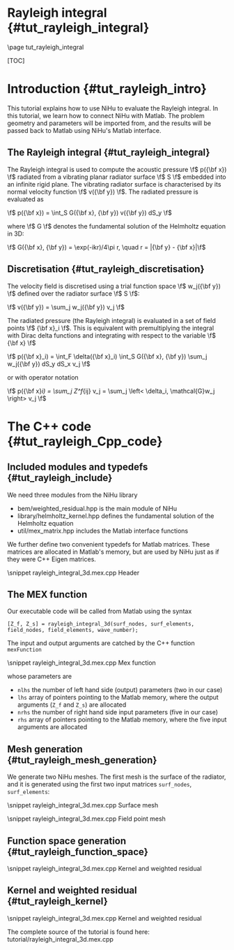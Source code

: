 Rayleigh integral {#tut_rayleigh_integral}
=================

\page tut_rayleigh_integral

[TOC]

Introduction {#tut_rayleigh_intro}
============

This tutorial explains how to use NiHu to evaluate the Rayleigh integral.
In this tutorial, we learn how to connect NiHu with Matlab.
The problem geometry and parameters will be imported from, and
the results will be passed back to Matlab using NiHu's Matlab interface.

The Rayleigh integral {#tut_rayleigh_integral}
---------------------

The Rayleigh integral is used to compute the acoustic pressure \f$ p({\bf x}) \f$ radiated from a vibrating planar radiator surface \f$ S \f$ embedded into an infinite rigid plane.
The vibrating radiator surface is characterised by its normal velocity function \f$ v({\bf y}) \f$.
The radiated pressure is evaluated as

\f$ p({\bf x}) = \int_S G({\bf x}, {\bf y}) v({\bf y}) dS_y \f$

where \f$ G \f$ denotes the fundamental solution of the Helmholtz equation in 3D:

\f$ G({\bf x}, {\bf y}) = \exp(-ikr)/4\pi r, \quad r = |{\bf y} - {\bf x}|\f$

Discretisation {#tut_rayleigh_discretisation}
--------------

The velocity field is discretised using a trial function space \f$ w_j({\bf y}) \f$ defined over the radiator surface \f$ S \f$:

\f$ v({\bf y}) = \sum_j w_j({\bf y}) v_j \f$

The radiated pressure (the Rayleigh integral) is evaluated in a set of field points \f$ {\bf x}_i \f$. This is equivalent with premultiplying the integral with Dirac delta functions and integrating with respect to the variable \f$ {\bf x} \f$

\f$ p({\bf x}_i) = \int_F \delta({\bf x}_i) \int_S G({\bf x}, {\bf y}) \sum_j w_j({\bf y}) dS_y dS_x v_j \f$

or with operator notation

\f$ p({\bf x}_i) = \sum_j Z^f_{ij} v_j = \sum_j \left< \delta_i, \mathcal{G}w_j \right> v_j \f$


The C++ code {#tut_rayleigh_Cpp_code}
============

Included modules and typedefs {#tut_rayleigh_include}
-----------------------------

We need three modules from the NiHu library
- bem/weighted_residual.hpp is the main module of NiHu
- library/helmholtz_kernel.hpp defines the fundamental solution of the Helmholtz equation
- util/mex_matrix.hpp includes the Matlab interface functions

We further define two convenient typedefs for Matlab matrices.
These matrices are allocated in Matlab's memory, but are used by NiHu just as if they were C++ Eigen matrices.

\snippet rayleigh_integral_3d.mex.cpp Header

The MEX function
----------------

Our executable code will be called from Matlab using the syntax

	[Z_f, Z_s] = rayleigh_integral_3d(surf_nodes, surf_elements, field_nodes, field_elements, wave_number);
	
The input and output arguments are catched by the C++ function `mexFunction`

\snippet rayleigh_integral_3d.mex.cpp Mex function

whose parameters are
- `nlhs` the number of left hand side (output) parameters (two in our case)
- `lhs` array of pointers pointing to the Matlab memory, where the output arguments (`Z_f` and `Z_s`) are allocated
- `nrhs` the number of right hand side input parameters (five in our case)
- `rhs` array of pointers pointing to the Matlab memory, where the five input arguments are allocated

Mesh generation {#tut_rayleigh_mesh_generation}
---------------

We generate two NiHu meshes.
The first mesh is the surface of the radiator, and it is generated using the first two input matrices `surf_nodes`, `surf_elements`:

\snippet rayleigh_integral_3d.mex.cpp Surface mesh


\snippet rayleigh_integral_3d.mex.cpp Field point mesh

Function space generation {#tut_rayleigh_function_space}
-------------------------

\snippet rayleigh_integral_3d.mex.cpp Kernel and weighted residual

Kernel and weighted residual {#tut_rayleigh_kernel}
----------------------------


\snippet rayleigh_integral_3d.mex.cpp Kernel and weighted residual


The complete source of the tutorial is found here: tutorial/rayleigh_integral_3d.mex.cpp

